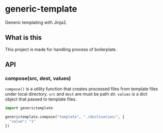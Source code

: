# generic-template

Generic templating with Jinja2.

## What is this

This project is made for handling process of boilerplate.

## API

### compose(src, dest, values)

`compose()` is a utility function that creates processed files from template files under local directory. `src` and `dest` are must be path str. `values` is a dict object that passed to template files.
```python
import generictemplate

generictemplate.compose("template", "./destination/", {
  "value": "1"
})
```
